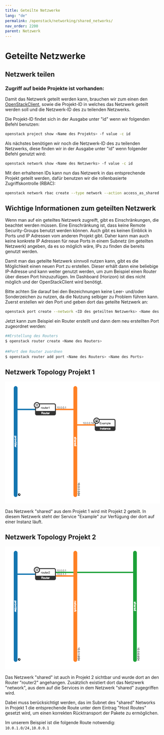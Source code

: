 ```yaml
---
title: Geteilte Netzwerke
lang: "de"
permalink: /openstack/networking/shared_networks/
nav_order: 2200
parent: Netzwerk
---
```


# Geteilte Netzwerke

## Netzwerk teilen

### Zugriff auf beide Projekte ist vorhanden:

Damit das Netzwerk geteilt werden kann, brauchen wir zum einen den [OpenStackClient](https://docs.openstack.org/python-openstackclient/latest/), sowie die Projekt-ID in welches das Netzwerk geteilt werden soll und die Netzwerk-ID des zu teilenden Netzwerks.

Die Projekt-ID findet sich in der Ausgabe unter "id" wenn wir folgenden Befehl benutzen:

```bash
openstack project show <Name des Projekts> -f value -c id
```

Als nächstes benötigen wir noch die Netzwerk-ID des zu teilenden Netzwerks, diese finden wir in der Ausgabe unter "id" wenn folgender Befehl genutzt wird:

```bash
openstack network show <Name des Netzwerks> -f value -c id
```

Mit den erhaltenen IDs kann nun das Netzwerk in das entsprechende Projekt geteilt werden, dafür benutzen wir die rollenbasierte Zugriffskontrolle (RBAC):

```bash
openstack network rbac create --type network --action access_as_shared --target-project <ID des Projekts> <ID des zu teilenden Netzwerks>
```

## Wichtige Informationen zum geteilten Netzwerk

Wenn man auf ein geteiltes Netzwerk zugreift, gibt es Einschränkungen, die beachtet werden müssen.
Eine Einschränkung ist, dass keine Remote Security-Groups benutzt werden können.
Auch gibt es keinen Einblick in Ports und IP Adressen vom anderen Projekt gibt.
Daher kann man auch keine konkrete IP Adressen für neue Ports in einem Subnetz (im geteilten Netzwerk) angeben, da es so möglich wäre, IPs zu finden die bereits genutzt werden.

Damit man das geteilte Netzwerk sinnvoll nutzen kann, gibt es die Möglichkeit einen neuen Port zu erstellen.
Dieser erhält dann eine beliebige IP-Adresse und kann weiter genutzt werden, um zum Beispiel einen Router über diesen Port hinzuzufügen.
Im Dashboard (Horizon) ist dies nicht möglich und der OpenStackClient wird benötigt.

Bitte achten Sie darauf bei den Bezeichnungen keine Leer- und/oder Sonderzeichen zu nutzen, da die Nutzung selbiger zu Problem führen kann.
Zuerst erstellen wir den Port und geben dort das geteilte Netzwerk an:

```bash
openstack port create --network <ID des geteilten Netzwerks> <Name des Ports>
```

Jetzt kann zum Beispiel ein Router erstellt und dann dem neu erstellten Port zugeordnet werden:

```bash
##Erstellung des Routers
$ openstack router create <Name des Routers>

##Port dem Router zuordnen
$ openstack router add port <Name des Routers> <Name des Ports>
```

## Netzwerk Topology Projekt 1

![](attachments/SharedNetwork1.png)

Das Netzwerk "shared" aus dem Projekt 1 wird mit Projekt 2 geteilt. In diesem Netzwerk steht der Service "Example" zur Verfügung der dort auf einer Instanz läuft.

## Netzwerk Topology Projekt 2

![](attachments/SharedNetwork2.png)

Das Netzwerk "shared" ist auch in Projekt 2 sichtbar und wurde dort an den Router "router2" angehangen.
Zusätzlich existiert dort das Netzwerk "network", aus dem auf die Services in dem Netzwerk "shared" zugegriffen wird.

Dabei muss berücksichtigt werden, das im Subnet des "shared" Networks in Projekt 1 die entsprechende Route unter dem Eintrag "Host Routes" gesetzt wird, um einen korrekten Rücktransport der Pakete zu ermöglichen.

Im unserem Beispiel ist die folgende Route notwendig: `10.0.1.0/24,10.0.0.1`
